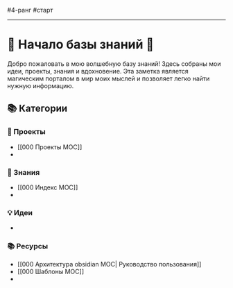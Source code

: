 
#4-ранг #старт

---
# 🌟 Начало базы знаний 🌟

Добро пожаловать в мою волшебную базу знаний! Здесь собраны мои идеи, проекты, знания и вдохновение. Эта заметка является магическим порталом в мир моих мыслей и позволяет легко найти нужную информацию.

## 📚 Категории

### 🚀 Проекты
- [[000 Проекты МОС]]
- 
### 🧠 Знания
- [[000 Индекс МОС]]
- 


### 💡 Идеи
-

### 📚 Ресурсы
- [[000 Архитектура obsidian MOC| Руководство пользования]]
- [[000 Шаблоны МОС]]
- 